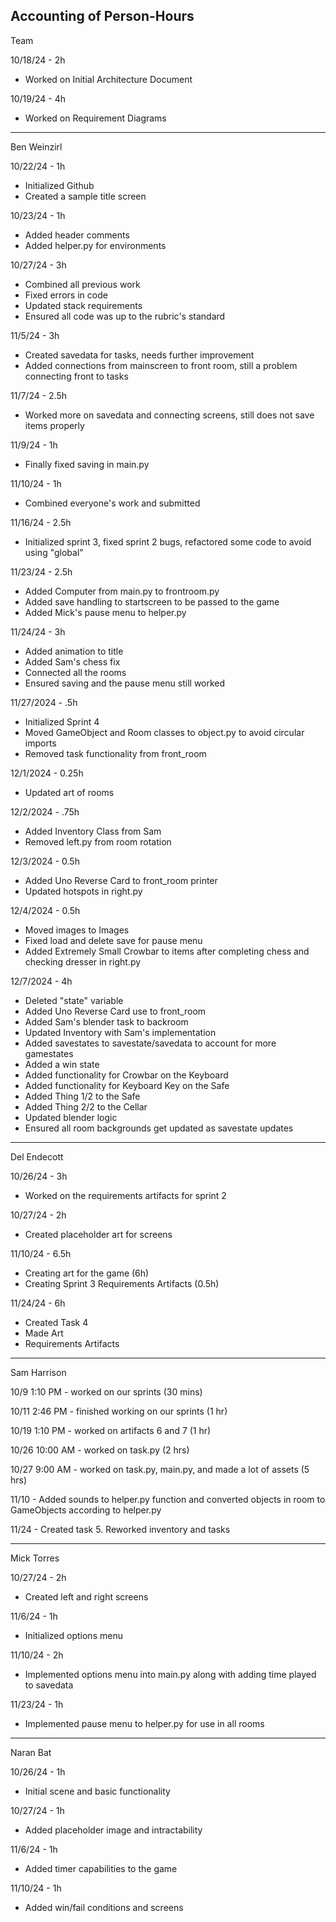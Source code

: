 Accounting of Person-Hours
---
Team 

10/18/24 - 2h

* Worked on Initial Architecture Document

10/19/24 - 4h

* Worked on Requirement Diagrams

---
Ben Weinzirl

10/22/24 - 1h

* Initialized Github
* Created a sample title screen

10/23/24 - 1h

* Added header comments
* Added helper.py for environments

10/27/24 - 3h

* Combined all previous work
* Fixed errors in code
* Updated stack requirements
* Ensured all code was up to the rubric's standard

11/5/24 - 3h

* Created savedata for tasks, needs further improvement
* Added connections from mainscreen to front room, still a problem connecting front to tasks

11/7/24 - 2.5h

* Worked more on savedata and connecting screens, still does not save items properly

11/9/24 - 1h

* Finally fixed saving in main.py

11/10/24 - 1h

* Combined everyone's work and submitted

11/16/24 - 2.5h

* Initialized sprint 3, fixed sprint 2 bugs, refactored some code to avoid using "global"

11/23/24 - 2.5h

* Added Computer from main.py to frontroom.py
* Added save handling to startscreen to be passed to the game
* Added Mick's pause menu to helper.py

11/24/24 - 3h

* Added animation to title
* Added Sam's chess fix
* Connected all the rooms
* Ensured saving and the pause menu still worked

11/27/2024 - .5h

* Initialized Sprint 4
* Moved GameObject and Room classes to object.py to avoid circular imports
* Removed task functionality from front_room

12/1/2024 - 0.25h

* Updated art of rooms

12/2/2024 - .75h

* Added Inventory Class from Sam
* Removed left.py from room rotation

12/3/2024 - 0.5h

* Added Uno Reverse Card to front_room printer
* Updated hotspots in right.py

12/4/2024 - 0.5h

* Moved images to Images
* Fixed load and delete save for pause menu
* Added Extremely Small Crowbar to items after completing chess and checking dresser in right.py

12/7/2024 - 4h

* Deleted "state" variable
* Added Uno Reverse Card use to front_room
* Added Sam's blender task to backroom
* Updated Inventory with Sam's implementation
* Added savestates to savestate/savedata to account for more gamestates
* Added a win state
* Added functionality for Crowbar on the Keyboard
* Added functionality for Keyboard Key on the Safe
* Added Thing 1/2 to the Safe
* Added Thing 2/2 to the Cellar
* Updated blender logic
* Ensured all room backgrounds get updated as savestate updates

---

Del Endecott

10/26/24 - 3h

* Worked on the requirements artifacts for sprint 2

10/27/24 - 2h

* Created placeholder art for screens

11/10/24 - 6.5h

* Creating art for the game (6h)
* Creating Sprint 3 Requirements Artifacts (0.5h)

11/24/24 - 6h

* Created Task 4
* Made Art
* Requirements Artifacts

---

Sam Harrison

10/9 1:10 PM - worked on our sprints (30 mins)

10/11 2:46 PM - finished working on our sprints (1 hr)

10/19 1:10 PM - worked on artifacts 6 and 7 (1 hr)

10/26 10:00 AM - worked on task.py (2 hrs)

10/27 9:00 AM - worked on task.py, main.py, and made a lot of assets (5 hrs)

11/10 - Added sounds to helper.py function and converted objects in room to GameObjects according to helper.py

11/24 - Created task 5. Reworked inventory and tasks

---

Mick Torres

10/27/24 - 2h

* Created left and right screens

11/6/24 - 1h

* Initialized options menu

11/10/24 - 2h

* Implemented options menu into main.py along with adding time played to savedata

11/23/24 - 1h

* Implemented pause menu to helper.py for use in all rooms

---

Naran Bat

10/26/24 - 1h

* Initial scene and basic functionality

10/27/24 - 1h

* Added placeholder image and intractability

11/6/24 - 1h

* Added timer capabilities to the game

11/10/24 - 1h

* Added win/fail conditions and screens
